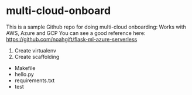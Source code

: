 # multi-cloud-onboard
This is a sample Github repo for doing multi-cloud onboarding: Works with AWS, Azure and GCP
You can see a good reference here: https://github.com/noahgift/flask-ml-azure-serverless

1. Create virtualenv
2. Create scaffolding

* Makefile
* hello.py
* requirements.txt
* test
